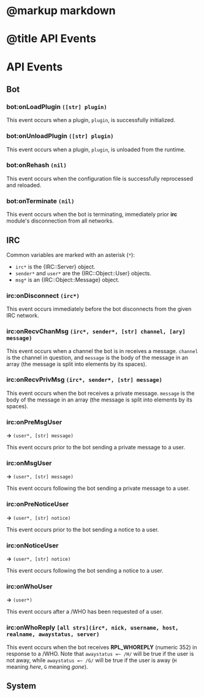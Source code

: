 # @markup markdown
# @title API Events

API Events
==========

## Bot

### bot:onLoadPlugin `([str] plugin)`

This event occurs when a plugin, `plugin`, is successfully initialized.

### bot:onUnloadPlugin `([str] plugin)`

This event occurs when a plugin, `plugin`, is unloaded from the runtime.

### bot:onRehash `(nil)`

This event occurs when the configuration file is successfully reprocessed and reloaded.

### bot:onTerminate `(nil)`

This event occurs when the bot is terminating, immediately prior **irc** module's disconnection
from all networks.

## IRC

Common variables are marked with an asterisk (`*`):

* `irc*` is the {IRC::Server} object.
* `sender*` and `user*` are the {IRC::Object::User} objects.
* `msg*` is an {IRC::Object::Message} object.

### irc:onDisconnect `(irc*)`

This event occurs immediately before the bot disconnects from the given IRC network.

### irc:onRecvChanMsg `(irc*, sender*, [str] channel, [ary] message)`

This event occurs when a channel the bot is in receives a message. `channel` is the channel in
question, and `message` is the body of the message in an array (the message is split into elements
by its spaces).

### irc:onRecvPrivMsg `(irc*, sender*, [str] message)`

This event occurs when the bot receives a private message. `message` is the body of the message in
an array (the message is split into elements by its spaces).

### irc:onPreMsgUser

**->** `(user*, [str] message)`

This event occurs prior to the bot sending a private message to a user.

### irc:onMsgUser

**->** `(user*, [str] message)`

This event occurs following the bot sending a private message to a user.

### irc:onPreNoticeUser

**->** `(user*, [str] notice)`

This event occurs prior to the bot sending a notice to a user.

### irc:onNoticeUser

**->** `(user*, [str] notice)`

This event occurs following the bot sending a notice to a user.

### irc:onWhoUser

**->** `(user*)`

This event occurs after a /WHO has been requested of a user.

### irc:onWhoReply `[all strs](irc*, nick, username, host, realname, awaystatus, server)`

This event occurs when the bot receives **RPL_WHOREPLY** (numeric 352) in response to a /WHO. Note that
`awaystatus =~ /H/` will be true if the user is not away, while `awaystatus =~ /G/` will be true if the
user is away (`H` meaning _here_, `G` meaning _gone_).

## System

